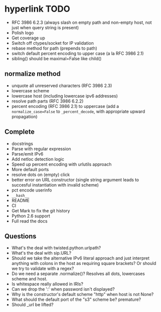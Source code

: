 # hyperlink TODO

* RFC 3986 6.2.3 (always slash on empty path and non-empty host, not
  just when query string is present)
* Polish logo
* Get coverage up
* Switch off ctypes/socket for IP validation
* rebase method for path (prepends to path)
* switch default percent encoding to upper case (a la RFC 3986 2.1)
* sibling() should be maximal=False like child()

## normalize method

* unquote all unreserved characters (RFC 3986 2.3)
* lowercase scheme
* lowercase host (including lowercase ipv6 addresses)
* resolve path parts (RFC 3986 6.2.2)
* percent encoding (RFC 3986 2.1) to uppercase (add a
  `normalize_case=False` to `_percent_decode`, with appropriate upward
  propagation)


## Complete

* docstrings
* Parse with regular expression
* Parse/emit IPv6
* Add netloc detection logic
* Speed up percent encoding with urlutils approach
* More default ports
* resolve dots on (empty) click
* better error on URL constructor (single string argument leads to succesful instantiation with invalid scheme)
* pct encode userinfo
* `__hash__`
* README
* CI
* Get Mark to fix the git history
* Python 2.6 support
* Full read the docs

## Questions

* What's the deal with twisted.python.urlpath?
* What's the deal with sip.URL?
* Should we take the alternative IPv6 literal approach and just
  interpret anything with colons in the host as requiring square
  brackets? Or should we try to validate with a regex?
* Do we need a separate .normalize()? Resolves all dots, lowercases scheme and host.
* Is whitespace really allowed in IRIs?
* Can we drop the ':' when password isn't displayed?
* Why is the constructor's default scheme "http" when host is not None?
* What should the default port of the "s3" scheme be? premature?
* Should _url be lifted?
